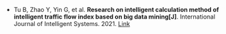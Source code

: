 * Tu B, Zhao Y, Yin G, et al. <b>Research on intelligent calculation method of intelligent traffic flow index based on big data mining[J]</b>. International Journal of Intelligent Systems. 2021. [Link](https://onlinelibrary.wiley.com/doi/abs/10.1002/int.22665)
